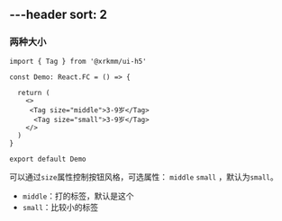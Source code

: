 ---header
sort: 2
---

### 两种大小

```tsx
import { Tag } from '@xrkmm/ui-h5'

const Demo: React.FC = () => {

  return (
    <>
     <Tag size="middle">3-9岁</Tag>
      <Tag size="small">3-9岁</Tag>
    </>
  )
}

export default Demo
```
可以通过`size`属性控制按钮风格，可选属性： `middle` `small`  ，默认为`small`。
 - `middle`：打的标签，默认是这个
 - `small`：比较小的标签
